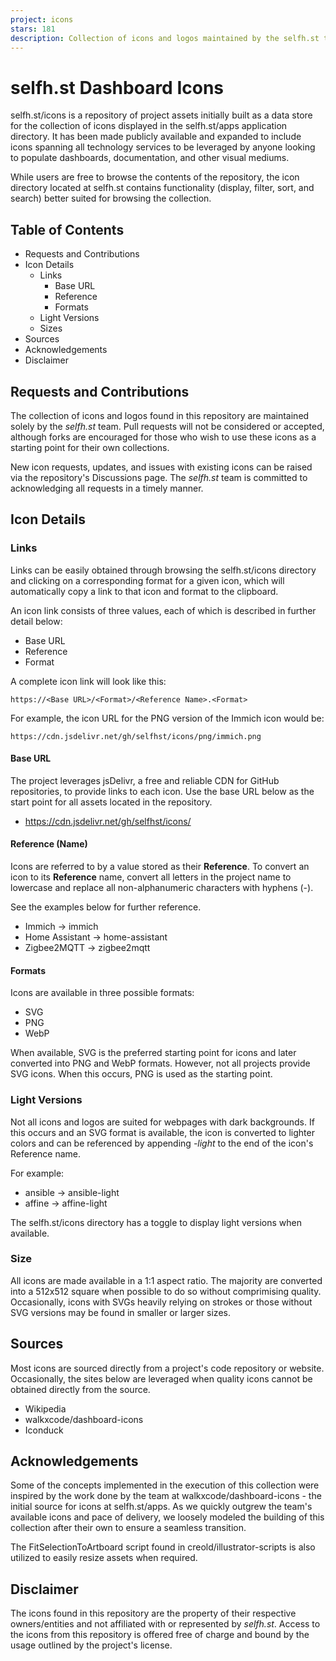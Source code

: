 ```yaml
---
project: icons
stars: 181
description: Collection of icons and logos maintained by the selfh.st team
---
```


selfh.st Dashboard Icons
========================

selfh.st/icons is a repository of project assets initially built as a data store for the collection of icons displayed in the selfh.st/apps application directory. It has been made publicly available and expanded to include icons spanning all technology services to be leveraged by anyone looking to populate dashboards, documentation, and other visual mediums.

While users are free to browse the contents of the repository, the icon directory located at selfh.st contains functionality (display, filter, sort, and search) better suited for browsing the collection.

Table of Contents
-----------------

-   Requests and Contributions
-   Icon Details
    -   Links
        -   Base URL
        -   Reference
        -   Formats
    -   Light Versions
    -   Sizes
-   Sources
-   Acknowledgements
-   Disclaimer

Requests and Contributions
--------------------------

The collection of icons and logos found in this repository are maintained solely by the _selfh.st_ team. Pull requests will not be considered or accepted, although forks are encouraged for those who wish to use these icons as a starting point for their own collections.

New icon requests, updates, and issues with existing icons can be raised via the repository's Discussions page. The _selfh.st_ team is committed to acknowledging all requests in a timely manner.

Icon Details
------------

### Links

Links can be easily obtained through browsing the selfh.st/icons directory and clicking on a corresponding format for a given icon, which will automatically copy a link to that icon and format to the clipboard.

An icon link consists of three values, each of which is described in further detail below:

-   Base URL
-   Reference
-   Format

A complete icon link will look like this:

```
https://<Base URL>/<Format>/<Reference Name>.<Format>
```

For example, the icon URL for the PNG version of the Immich icon would be:

```
https://cdn.jsdelivr.net/gh/selfhst/icons/png/immich.png
```

#### Base URL

The project leverages jsDelivr, a free and reliable CDN for GitHub repositories, to provide links to each icon. Use the base URL below as the start point for all assets located in the repository.

-   https://cdn.jsdelivr.net/gh/selfhst/icons/

#### Reference (Name)

Icons are referred to by a value stored as their **Reference**. To convert an icon to its **Reference** name, convert all letters in the project name to lowercase and replace all non-alphanumeric characters with hyphens (-).

See the examples below for further reference.

-   Immich → immich
-   Home Assistant → home-assistant
-   Zigbee2MQTT → zigbee2mqtt

#### Formats

Icons are available in three possible formats:

-   SVG
-   PNG
-   WebP

When available, SVG is the preferred starting point for icons and later converted into PNG and WebP formats. However, not all projects provide SVG icons. When this occurs, PNG is used as the starting point.

### Light Versions

Not all icons and logos are suited for webpages with dark backgrounds. If this occurs and an SVG format is available, the icon is converted to lighter colors and can be referenced by appending _\-light_ to the end of the icon's Reference name.

For example:

-   ansible → ansible-light
-   affine → affine-light

The selfh.st/icons directory has a toggle to display light versions when available.

### Size

All icons are made available in a 1:1 aspect ratio. The majority are converted into a 512x512 square when possible to do so without comprimising quality. Occasionally, icons with SVGs heavily relying on strokes or those without SVG versions may be found in smaller or larger sizes.

Sources
-------

Most icons are sourced directly from a project's code repository or website. Occasionally, the sites below are leveraged when quality icons cannot be obtained directly from the source.

-   Wikipedia
-   walkxcode/dashboard-icons
-   Iconduck

Acknowledgements
----------------

Some of the concepts implemented in the execution of this collection were inspired by the work done by the team at walkxcode/dashboard-icons - the initial source for icons at selfh.st/apps. As we quickly outgrew the team's available icons and pace of delivery, we loosely modeled the building of this collection after their own to ensure a seamless transition.

The FitSelectionToArtboard script found in creold/illustrator-scripts is also utilized to easily resize assets when required.

Disclaimer
----------

The icons found in this repository are the property of their respective owners/entities and not affiliated with or represented by _selfh.st_. Access to the icons from this repository is offered free of charge and bound by the usage outlined by the project's license.

